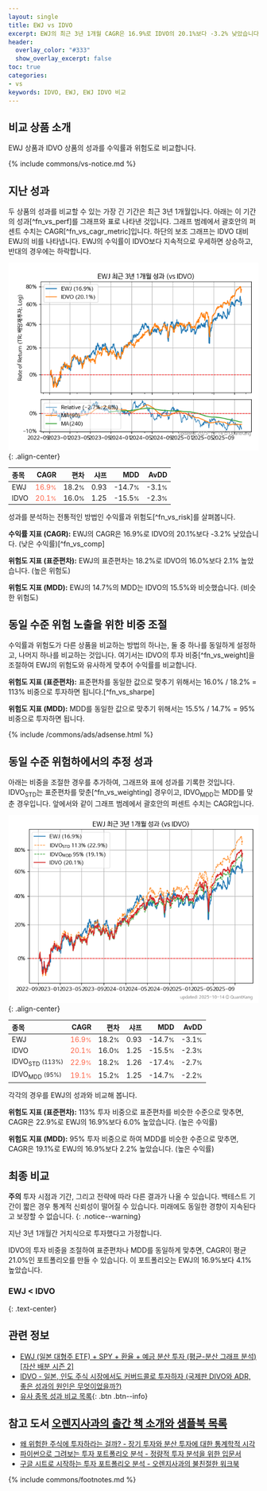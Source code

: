 ```yaml
---
layout: single
title: EWJ vs IDVO
excerpt: EWJ의 최근 3년 1개월 CAGR은 16.9%로 IDVO의 20.1%보다 -3.2% 낮았습니다.
header:
  overlay_color: "#333"
  show_overlay_excerpt: false
toc: true
categories:
- vs
keywords: IDVO, EWJ, EWJ IDVO 비교
---
```


## 비교 상품 소개


EWJ 상품과 IDVO 상품의 성과를 수익률과 위험도로 비교합니다.





{% include commons/vs-notice.md %}

## 지난 성과

두 상품의 성과를 비교할 수 있는 가장 긴 기간은 최근 3년 1개월입니다. 아래는 이 기간의 성과[^fn_vs_perf]를 그래프와 표로 나타낸 것입니다.
그래프 범례에서 괄호안의 퍼센트 수치는 CAGR[^fn_vs_cagr_metric]입니다.
하단의 보조 그래프는 IDVO 대비 EWJ의 비를 나타냅니다.
EWJ의 수익률이 IDVO보다 지속적으로 우세하면 상승하고, 반대의 경우에는 하락합니다.

![EWJ](/vs/images/ewj-vs-idvo_dual.png){: .align-center}

| **종목** | **CAGR** | **편차** | **샤프** | **MDD** | **AvDD** |
| :------------ | ------: | -----------: | -------: | ------: | -------: |
| EWJ | <span style="color: tomato">16.9<small>%</small></span> | 18.2<small>%</small> | 0.93 | -14.7<small>%</small> | -3.1<small>%</small> |
| IDVO | <span style="color: tomato">20.1<small>%</small></span> | 16.0<small>%</small> | 1.25 | -15.5<small>%</small> | -2.3<small>%</small> |

<!-- more -->


성과를 분석하는 전통적인 방법인 수익률과 위험도[^fn_vs_risk]를 살펴봅니다.

**수익률 지표 (CAGR):** EWJ의 CAGR은 16.9%로 IDVO의 20.1%보다 -3.2% 낮았습니다. (낮은 수익률)[^fn_vs_comp]

**위험도 지표 (표준편차):** EWJ의 표준편차는 18.2%로 IDVO의 16.0%보다 2.1% 높았습니다. (높은 위험도)

**위험도 지표 (MDD):** EWJ의 14.7%의 MDD는 IDVO의 15.5%와 비슷했습니다. (비슷한 위험도)



## 동일 수준 위험 노출을 위한 비중 조절

수익률과 위험도가 다른 상품을 비교하는 방법의 하나는, 둘 중 하나를 동일하게 설정하고, 나머지 하나를 비교하는 것입니다.
여기서는 IDVO의 투자 비중[^fn_vs_weight]을 조절하여 EWJ의 위험도와 유사하게 맞추어 수익률를 비교합니다.

**위험도 지표 (표준편차):** 표준편차를 동일한 값으로 맞추기 위해서는 16.0% / 18.2% = 113% 비중으로 투자하면 됩니다.[^fn_vs_sharpe]

**위험도 지표 (MDD):** MDD를 동일한 값으로 맞추기 위해서는 15.5% / 14.7% = 95% 비중으로 투자하면 됩니다.


{% include /commons/ads/adsense.html %}



## 동일 수준 위험하에서의 추정 성과

아래는 비중을 조절한 경우를 추가하여, 그래프와 표에 성과를 기록한 것입니다.
IDVO<sub>STD</sub>는 표준편차를 맞춘[^fn_vs_weighting] 경우이고, IDVO<sub>MDD</sub>는 MDD를 맞춘 경우입니다.
앞에서와 같이 그래프 범례에서 괄호안의 퍼센트 수치는 CAGR입니다.


![EWJ](/vs/images/ewj-vs-idvo.png){: .align-center}



| **종목** | **CAGR** | **편차** | **샤프** | **MDD** | **AvDD** |
| :------------ | ------: | -----------: | -------: | ------: | -------: |
| EWJ | <span style="color: tomato">16.9<small>%</small></span> | 18.2<small>%</small> | 0.93 | -14.7<small>%</small> | -3.1<small>%</small> |
| IDVO | <span style="color: tomato">20.1<small>%</small></span> | 16.0<small>%</small> | 1.25 | -15.5<small>%</small> | -2.3<small>%</small> |
| IDVO<sub>STD</sub> <small>(113%)</small> | <span style="color: tomato">22.9<small>%</small></span> | 18.2<small>%</small> | 1.26 | -17.4<small>%</small> | -2.7<small>%</small> |
| IDVO<sub>MDD</sub> <small>(95%)</small> | <span style="color: tomato">19.1<small>%</small></span> | 15.2<small>%</small> | 1.25 | -14.7<small>%</small> | -2.2<small>%</small> |



각각의 경우를 EWJ의 성과와 비교해 봅니다.

**위험도 지표 (표준편차):** 113% 투자 비중으로 표준편차를 비슷한 수준으로 맞추면, CAGR은 22.9%로 EWJ의 16.9%보다 6.0% 높았습니다. (높은 수익률)

**위험도 지표 (MDD):** 95% 투자 비중으로 하여 MDD를 비슷한 수준으로 맞추면, CAGR은 19.1%로 EWJ의 16.9%보다 2.2% 높았습니다. (높은 수익률)




## 최종 비교

**주의** 투자 시점과 기간, 그리고 전략에 따라 다른 결과가 나올 수 있습니다. 백테스트 기간이 짧은 경우 통계적 신뢰성이 떨어질 수 있습니다. 미래에도 동일한 경향이 지속된다고 보장할 수 없습니다.
{: .notice--warning}

지난 3년 1개월간 거치식으로 투자했다고 가정합니다.

IDVO의 투자 비중을 조절하여 표준편차나 MDD를 동일하게 맞추면, CAGR이 평균 21.0%인 포트폴리오를 만들 수 있습니다.
이 포트폴리오는 EWJ의 16.9%보다 4.1% 높았습니다.

### EWJ &lt; IDVO
{: .text-center}


## 관련 정보

- [EWJ (일본 대형주 ETF) + SPY + 환율 + 예금 분산 투자 (평균-분산 그래프 분석) [자산 배분 시즌 2]](https://m.blog.naver.com/onuri2005/223925016622)
- [IDVO - 일본, 인도 주식 시장에서도 커버드콜로 투자하자 (국제판 DIVO와 ADR, 좋은 성과의 원인은 무엇이었을까?)](https://kongdori.tistory.com/259)
- [유사 종목 성과 비교 목록](/vs/){: .btn .btn--info}


## 참고 도서 [오렌지사과의 출간 책 소개와 샘플북 목록](https://kongdori.tistory.com/691)

- [왜 위험한 주식에 투자하라는 걸까? - 장기 투자와 분산 투자에 대한 통계학적 시각](https://kongdori.tistory.com/421)
- [파이썬으로 그려보는 투자 포트폴리오 분석  - 정량적 투자 분석을 위한 입문서](https://kongdori.tistory.com/643)
- [구글 시트로 시작하는 투자 포트폴리오 분석 - 오렌지사과의 불친절한 워크북](https://kongdori.tistory.com/449)

{% include commons/footnotes.md %}